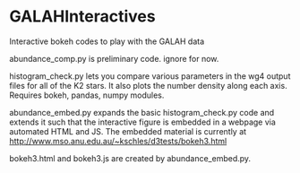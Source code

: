 # GALAHInteractives
Interactive bokeh codes to play with the GALAH data

abundance_comp.py is preliminary code. ignore for now. 

histogram_check.py lets you compare various parameters in the 
wg4 output files for all of the K2 stars. It also plots the 
number density along each axis. Requires bokeh, pandas, numpy modules. 

abundance_embed.py expands the basic histogram_check.py code and extends it 
such that the interactive figure is embedded in a webpage via automated 
HTML and JS. The embedded material is currently at 
http://www.mso.anu.edu.au/~kschles/d3tests/bokeh3.html

bokeh3.html and bokeh3.js are created by abundance_embed.py. 
